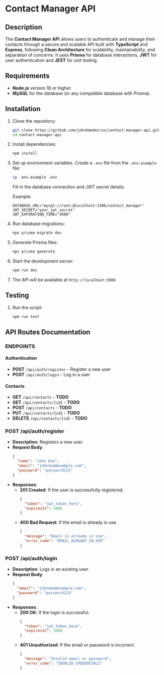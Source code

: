 # Contact Manager API

## Description
The **Contact Manager API** allows users to authenticate and manage their contacts through a secure and scalable API  built with **TypeScript** and **Express**, following **Clean Architecture** for scalability, maintainability, and separation of concerns. It uses **Prisma** for database interactions, **JWT** for user authentication and **JEST** for unit testing.

## Requirements
- **Node.js** version 18 or higher.
- **MySQL** for the database (or any compatible database with Prisma).

## Installation

1. Clone the repository:
   ```bash
   git clone https://github.com/johnkmedeiros/contact-manager-api.git
   cd contact-manager-api
   ```

2. Install dependencies:
   ```bash
   npm install
   ```

3. Set up environment variables. Create a `.env` file from the `.env.example` file:
   ```bash
   cp .env.example .env
   ```

   Fill in the database connection and JWT secret details.

   Example:
   ```
   DATABASE_URL="mysql://root:@localhost:3306/contact_manager"
   JWT_SECRET="your_jwt_secret"
   JWT_EXPIRATION_TIME="3600"
   ```

4. Run database migrations:
   ```bash
   npx prisma migrate dev
   ```

5. Generate Prisma files:
   ```bash
   npx prisma generate
   ```

6. Start the development server:
   ```bash
   npm run dev
   ```

7. The API will be available at `http://localhost:3000`.

## Testing

1. Run the script:
   ```bash
   npm run test
   ```

## API Routes Documentation

### **ENDPOINTS**

#### Authentication

- **POST** `/api/auth/register` - Register a new user
- **POST** `/api/auth/login` - Log in a user

#### Contacts

- **GET** `/api/contacts` - **TODO**
- **GET** `/api/contacts/{id}` - **TODO**
- **POST** `/api/contacts` - **TODO**
- **PUT** `/api/contacts/{id}` - **TODO**
- **DELETE** `/api/contacts/{id}` - **TODO**

### **POST /api/auth/register**

- **Description**: Registers a new user.
- **Request Body**:
  ```json
  {
    "name": "John Doe",
    "email": "johndoe@example.com",
    "password": "password123"
  }
  ```
- **Responses**:
  - **201 Created**: If the user is successfully registered.
    ```json
    {
      "token": "jwt_token_here",
      "expiresIn": 3600
    }
    ```
  - **400 Bad Request**: If the email is already in use.
    ```json
    {
      "message": "Email is already in use",
      "error_code": "EMAIL_ALREADY_IN_USE"
    }
    ```

### **POST /api/auth/login**

- **Description**: Logs in an existing user.
- **Request Body**:
  ```json
  {
    "email": "johndoe@example.com",
    "password": "password123"
  }
  ```
- **Responses**:
  - **200 OK**: If the login is successful.
    ```json
    {
      "token": "jwt_token_here",
      "expiresIn": 3600
    }
    ```
  - **401 Unauthorized**: If the email or password is incorrect.
    ```json
    {
      "message": "Invalid email or password",
      "error_code": "INVALID_CREDENTIALS"
    }
    ```
